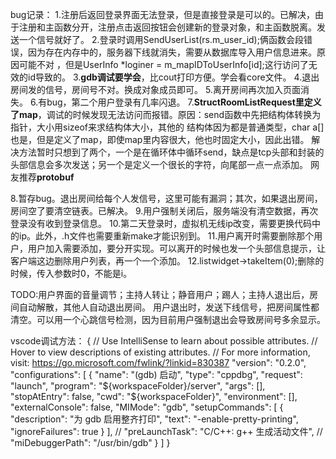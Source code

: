 bug记录：
1.注册后返回登录界面无法登录，但是直接登录是可以的。已解决，由于注册和主函数分开，注册点击返回按钮会创建新的登录对象，和主函数脱离。发送一个信号就好了。
2.登录时调用SendUserList(rs.m_user_id);俩函数会段错误，因为存在内存中的，服务器下线就消失，需要从数据库导入用户信息进来。原因可能不对
，但是UserInfo *loginer = m_mapIDToUserInfo[id];这行访问了无效的id导致的。
3.**gdb调试要学会**，比cout打印方便。学会看core文件。
4.退出房间发的信号，房间号不对。换成对象成员即可。
5.离开房间再次加入页面消失。
6.有bug，第二个用户登录有几率闪退。
7.**StructRoomListRequest里定义了map**，调试的时候发现无法访问而报错。原因：send函数中先把结构体转换为指针，大小用sizeof来求结构体大小，其他的
结构体因为都是普通类型，char a[]也是，但是定义了map，即使map里内容很大，他也时固定大小，因此出错。
解决方法暂时只想到了两个，一个是在循环体中循环send，缺点是tcp头部和封装的头部信息会多次发送；另一个是定义一个很长的字符，向尾部一点一点添加。
网友推荐**protobuf**

8.暂存bug。退出房间给每个人发信号，这里可能有漏洞；其次，如果退出房间，房间空了要清空链表。已解决。
9.用户强制关闭后，服务端没有清空数据，再次登录没有收到登录信息。
10.第二天登录时，虚拟机无线ip改变，需要更换代码中的ip。此外，.h文件也需要重新make才能识别到。
11.用户离开时需要删除那个用户，用户加入需要添加，要分开实现。可以离开的时候也发一个头部信息提示，让客户端这边删除用户列表，再一个一个添加。
12.listwidget->takeItem(0);删除的时候，传入参数时0，不能是i。

TODO:用户界面的音量调节；主持人转让；静音用户；踢人；主持人退出后，房间自动解散，其他人自动退出房间。
用户退出时，发送下线信号，把房间属性都清空。可以用一个心跳信号检测，因为目前用户强制退出会导致房间号多余显示。


vscode调试方法：
{
    // Use IntelliSense to learn about possible attributes.
    // Hover to view descriptions of existing attributes.
    // For more information, visit: https://go.microsoft.com/fwlink/?linkid=830387
    "version": "0.2.0",
    "configurations": [
        {
            "name": "(gdb) 启动",
            "type": "cppdbg",
            "request": "launch",
            "program": "${workspaceFolder}/server",
            "args": [],
            "stopAtEntry": false,
            "cwd": "${workspaceFolder}",
            "environment": [],
            "externalConsole": false,
            "MIMode": "gdb",
            "setupCommands": [
                {
                    "description": "为 gdb 启用整齐打印",
                    "text": "-enable-pretty-printing",
                    "ignoreFailures": true
                }
            ],
            // "preLaunchTask": "C/C++: g++ 生成活动文件",
            // "miDebuggerPath": "/usr/bin/gdb"
        }
    ]
}
